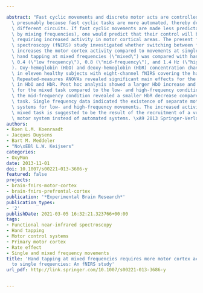 ---
abstract: "Fast cyclic movements and discrete motor acts are controlled differently,\
  \ presumably because fast cyclic tasks are more automated, thereby depending on\
  \ different circuits. If fast cyclic movements are made less predictable (e.g.,\
  \ by mixing frequencies), one would predict that their control will be less automated,\
  \ requiring increased activity in motor cortical areas. The present functional near-infrared\
  \ spectroscopy (fNIRS) study investigated whether switching between frequencies\
  \ increases the motor cortex activity compared to movements at single rates. Therefore,\
  \ hand tapping at mixed frequencies (\"mixed\") was compared with hand tapping at\
  \ 0.4 (\"low frequency\"), 0.8 (\"mid-frequency\"), and 1.4 Hz (\"high frequency\"\
  ). Oxy-hemoglobin (HbO) and deoxy-hemoglobin (HbR) concentration changes were studied\
  \ in eleven healthy subjects with eight-channel fNIRS covering the hand motor cortex.\
  \ Repeated-measures ANOVAs revealed significant main effects for the type of task\
  \ in HbO and HbR. Post hoc analysis showed a larger HbO increase and HbR decrease\
  \ for the mixed task compared to the low- and high-frequency conditions. In addition,\
  \ the mid-frequency condition revealed a smaller HbR decrease compared to the mixed\
  \ task. Single frequency data indicated the existence of separate motor control\
  \ systems for low- and high-frequency movements. The increased activity for the\
  \ mixed task is suggested to be the result of the recruitment of a voluntary command\
  \ motor system instead of automated systems. \xA9 2013 Springer-Verlag Berlin Heidelberg."
authors:
- Koen L.M. Koenraadt
- Jacques Duysens
- Bart M. Meddeler
- "No\xEBl L.W. Keijsers"
categories:
- OxyMon
date: 2013-11-01
doi: 10.1007/s00221-013-3686-y
featured: false
projects:
- brain-fnirs-motor-cortex
- brain-fnirs-prefrontal-cortex
publication: '*Experimental Brain Research*'
publication_types:
- '2'
publishDate: 2021-03-05 16:32:21.323766+00:00
tags:
- Functional near-infrared spectroscopy
- Hand tapping
- Motor control systems
- Primary motor cortex
- Rate effect
- Single and mixed frequency movements
title: 'Hand tapping at mixed frequencies requires more motor cortex activity compared
  to single frequencies: An fNIRS study'
url_pdf: http://link.springer.com/10.1007/s00221-013-3686-y

---
